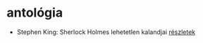 # antológia

- Stephen King: Sherlock Holmes lehetetlen kalandjai [részletek](_details/%7Bopf.creator%7D.md#id_933)